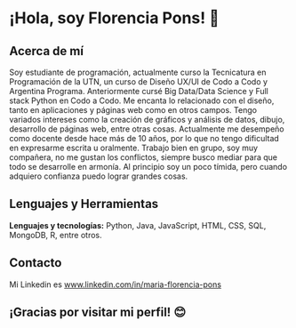 # ¡Hola, soy Florencia Pons! 👋

## Acerca de mí

Soy estudiante de programación, actualmente curso la Tecnicatura en Programación de la UTN, un curso de Diseño UX/UI de Codo a Codo y Argentina Programa. Anteriormente cursé Big Data/Data Science y Full stack Python en Codo a Codo. 
Me encanta lo relacionado con el diseño, tanto en aplicaciones y páginas web como en otros campos. Tengo variados intereses como la creación de gráficos y análisis de datos, dibujo, desarrollo de páginas web, entre otras cosas. 
Actualmente me desempeño como docente desde hace más de 10 años, por lo que no tengo dificultad en expresarme escrita u oralmente. Trabajo bien en grupo, soy muy compañera, no me gustan los conflictos, siempre busco mediar para que todo se desarrolle en armonía. Al principio soy un poco tímida, pero cuando adquiero confianza puedo lograr grandes cosas. 


## Lenguajes y Herramientas

**Lenguajes y tecnologías:** Python, Java, JavaScript, HTML, CSS, SQL, MongoDB, R, entre otros.

## Contacto
 Mi Linkedin es www.linkedin.com/in/maria-florencia-pons 

## ¡Gracias por visitar mi perfil! 😊
